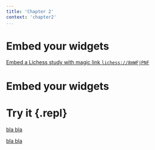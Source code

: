 ```yaml
---
title: 'Chapter 2'
context: 'chapter2'
...
```


# Embed your widgets

[Embed a Lichess study with magic link `lichess://8mWFjPNF`](lichess://8mWFjPNF)

# Embed your widgets

[](lichess://8mWFjPNF)

# Try it {.repl}

[bla bla](source://Example2/SweetData)

[bla bla](source://Example2/Parseable)
